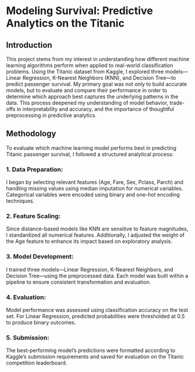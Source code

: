 # Modeling Survival: Predictive Analytics on the Titanic
## Introduction
This project stems from my interest in understanding how different machine learning algorithms perform when applied to real-world classification problems. Using the Titanic dataset from Kaggle, I explored three models—Linear Regression, K-Nearest Neighbors (KNN), and Decision Tree—to predict passenger survival. My primary goal was not only to build accurate models, but to evaluate and compare their performance in order to determine which approach best captures the underlying patterns in the data. This process deepened my understanding of model behavior, trade-offs in interpretability and accuracy, and the importance of thoughtful preprocessing in predictive analytics.

## Methodology
To evaluate which machine learning model performs best in predicting Titanic passenger survival, I followed a structured analytical process:

### 1. Data Preparation:
I began by selecting relevant features (Age, Fare, Sex, Pclass, Parch) and handling missing values using median imputation for numerical variables. Categorical variables were encoded using binary and one-hot encoding techniques.

### 2. Feature Scaling:
Since distance-based models like KNN are sensitive to feature magnitudes, I standardized all numerical features. Additionally, I adjusted the weight of the Age feature to enhance its impact based on exploratory analysis.

### 3. Model Development:
I trained three models—Linear Regression, K-Nearest Neighbors, and Decision Tree—using the preprocessed data. Each model was built within a pipeline to ensure consistent transformation and evaluation.

### 4. Evaluation:
Model performance was assessed using classification accuracy on the test set. For Linear Regression, predicted probabilities were thresholded at 0.5 to produce binary outcomes.

### 5. Submission:
The best-performing model’s predictions were formatted according to Kaggle’s submission requirements and saved for evaluation on the Titanic competition leaderboard.
